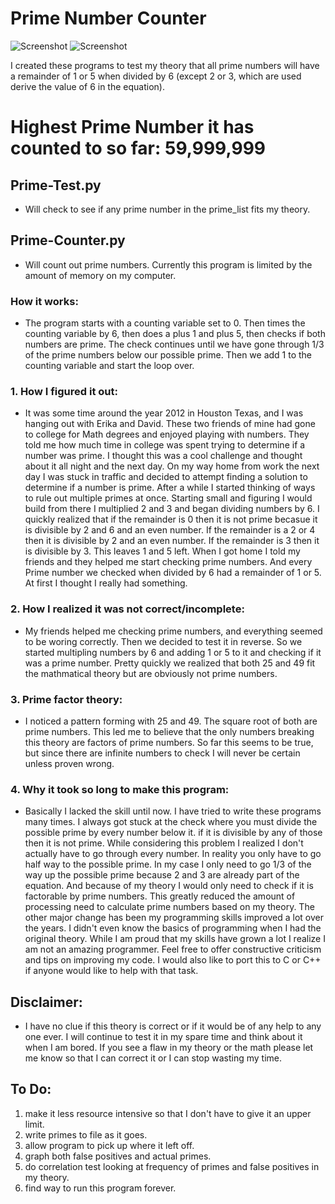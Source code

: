 # Prime Number Counter
![Screenshot](https://img.shields.io/badge/Platform-Universal-brightgreen)
![Screenshot](https://img.shields.io/badge/Language-Python3-blue)

I created these programs to test my theory that all prime numbers will have a remainder of 1 or 5 when divided by 6 (except 2 or 3, which are used derive the value of 6 in the equation). 

# Highest Prime Number it has counted to so far: **59,999,999**

## Prime-Test.py 
  - Will check to see if any prime number in the prime_list fits my theory. 

## Prime-Counter.py 
  - Will count out prime numbers. Currently this program is limited by the amount of memory on my computer. 

### How it works:
  - The program starts with a counting variable set to 0. Then times the counting variable by 6, then does a plus 1 and plus 5, then checks if both numbers are prime. The check continues until we have gone through 1/3 of the prime numbers below our possible prime. Then we add 1 to the counting variable and start the loop over. 

### 1. How I figured it out:
  - It was some time around the year 2012 in Houston Texas, and I was hanging out with Erika and David. These two friends of mine had gone to college for Math degrees and enjoyed playing with numbers. They told me how much time in college was spent trying to determine if a number was prime. I thought this was a cool challenge and thought about it all night and the next day. On my way home from work the next day I was stuck in traffic and decided to attempt finding a solution to determine if a number is prime. After a while I started thinking of ways to rule out multiple primes at once. Starting small and figuring I would build from there I multiplied 2 and 3 and began dividing numbers by 6. I quickly realized that if the remainder is 0 then it is not prime becasue it is divisible by 2 and 6 and an even number. If the remainder is a 2 or 4 then it is divisible by 2 and an even number. If the remainder is 3 then it is divisible by 3. This leaves 1 and 5 left. When I got home I told my friends and they helped me start checking prime numbers. And every Prime number we checked when divided by 6 had a remainder of 1 or 5. At first I thought I really had something. 
### 2. How I realized it was not correct/incomplete:
  - My friends helped me checking prime numbers, and everything seemed to be woring correctly. Then we decided to test it in reverse. So we started multipling numbers by 6 and adding 1 or 5 to it and checking if it was a prime number. Pretty quickly we realized that both 25 and 49 fit the mathmatical theory but are obviously not prime numbers. 
### 3. Prime factor theory:
  - I noticed a pattern forming with 25 and 49. The square root of both are prime numbers. This led me to believe that the only numbers breaking this theory are factors of prime numbers. So far this seems to be true, but since there are infinite numbers to check I will never be certain unless proven wrong. 
### 4. Why it took so long to make this program:
  - Basically I lacked the skill until now. I have tried to write these programs many times. I always got stuck at the check where you must divide the possible prime by every number below it. if it is divisible by any of those then it is not prime. While considering this problem I realized I don't actually have to go through every number. In reality you only have to go half way to the possible prime. In my case I only need to go 1/3 of the way up the possible prime because 2 and 3 are already part of the equation. And because of my theory I would only need to check if it is factorable by prime numbers. This greatly reduced the amount of processing need to calculate prime numbers based on my theory. The other major change has been my programming skills improved a lot over the years. I didn't even know the basics of programming when I had the original theory. While I am proud that my skills have grown a lot I realize I am not an amazing programmer. Feel free to offer constructive criticism and tips on improving my code. I would also like to port this to C or C++ if anyone would like to help with that task. 
## Disclaimer: 
  - I have no clue if this theory is correct or if it would be of any help to any one ever. I will continue to test it in my spare time and think about it when I am bored. If you see a flaw in my theory or the math please let me know so that I can correct it or I can stop wasting my time. 
## To Do:
1. make it less resource intensive so that I don't have to give it an upper limit. 
2. write primes to file as it goes.
3. allow program to pick up where it left off.
4. graph both false positives and actual primes. 
5. do correlation test looking at frequency of primes and false positives in my theory. 
6. find way to run this program forever. 
